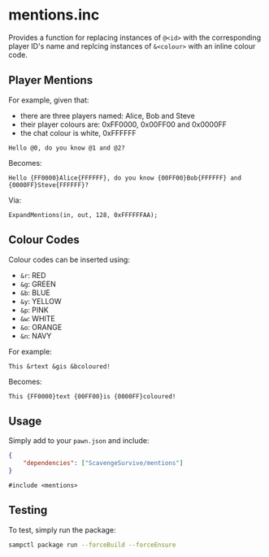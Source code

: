 # mentions.inc

Provides a function for replacing instances of `@<id>` with the corresponding player ID's name and replcing instances of `&<colour>` with an inline colour code.

## Player Mentions

For example, given that:

* there are three players named: Alice, Bob and Steve
* their player colours are: 0xFF0000, 0x00FF00 and 0x0000FF
* the chat colour is white, 0xFFFFFF

`Hello @0, do you know @1 and @2?`

Becomes:

`Hello {FF0000}Alice{FFFFFF}, do you know {00FF00}Bob{FFFFFF} and {0000FF}Steve{FFFFFF}?`

Via:

`ExpandMentions(in, out, 128, 0xFFFFFFAA);`

## Colour Codes

Colour codes can be inserted using:

* `&r`: RED
* `&g`: GREEN
* `&b`: BLUE
* `&y`: YELLOW
* `&p`: PINK
* `&w`: WHITE
* `&o`: ORANGE
* `&n`: NAVY

For example:

`This &rtext &gis &bcoloured!`

Becomes:

`This {FF0000}text {00FF00}is {0000FF}coloured!`

## Usage

Simply add to your `pawn.json` and include:

```json
{
    "dependencies": ["ScavengeSurvive/mentions"]
}
```

```pawn
#include <mentions>
```

## Testing

To test, simply run the package:

```bash
sampctl package run --forceBuild --forceEnsure
```
